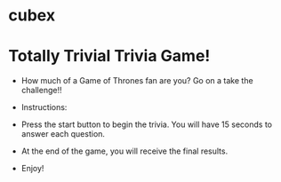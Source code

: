 # cubex

# Totally Trivial Trivia Game!

* How much of a Game of Thrones fan are you? Go on a take the challenge!!

* Instructions:
* Press the start button to begin the trivia. You will have 15 seconds to answer each question.
* At the end of the game, you will receive the final results.

* Enjoy!
